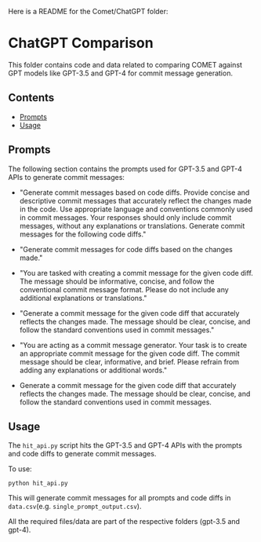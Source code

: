 Here is a README for the Comet/ChatGPT folder:

# ChatGPT Comparison

This folder contains code and data related to comparing COMET against GPT models like GPT-3.5 and GPT-4 for commit message generation.

## Contents
- [Prompts](#prompts)
- [Usage](#usage)

## Prompts <a id="prompts"></a>

The following section contains the prompts used for GPT-3.5 and GPT-4 APIs to generate commit messages:

- "Generate commit messages based on code diffs. Provide concise and descriptive commit messages that accurately reflect the changes made in the code. Use appropriate language and conventions commonly used in commit messages. Your responses should only include commit messages, without any explanations or translations. Generate commit messages for the following code diffs."

- "Generate commit messages for code diffs based on the changes made."

- "You are tasked with creating a commit message for the given code diff. The message should be informative, concise, and follow the conventional commit message format. Please do not include any additional explanations or translations."

- "Generate a commit message for the given code diff that accurately reflects the changes made. The message should be clear, concise, and follow the standard conventions used in commit messages."

- "You are acting as a commit message generator. Your task is to create an appropriate commit message for the given code diff. The commit message should be clear, informative, and brief. Please refrain from adding any explanations or additional words."

- Generate a commit message for the given code diff that accurately reflects the changes made. The message should be clear, concise, and follow the standard conventions used in commit messages.


## Usage <a id="usage"></a>

The `hit_api.py` script hits the GPT-3.5 and GPT-4 APIs with the prompts and code diffs to generate commit messages.

To use:

```
python hit_api.py
```

This will generate commit messages for all prompts and code diffs in `data.csv`(e.g. `single_prompt_output.csv`).

All the required files/data are part of the respective folders (gpt-3.5 and gpt-4).


